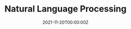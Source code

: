 ---
# Title, summary, and page position.
linktitle: NLP
summary: Natural language processing (NLP) or computational linguistics is one of the most important technologies of the information age. Applications of NLP are everywhere because people communicate almost everything in language, including web search, advertising, emails, customer service, language translation, virtual agents, medical reports, etc. In recent years, deep learning (or neural network) approaches have obtained very high performance across many different NLP tasks, using single end-to-end neural models that do not require traditional, task-specific feature engineering

weight: 1
icon: book
icon_pack: fas

# Page metadata.
title: Natural Language Processing
date: "2021-11-20T00:00:00Z"
type: page

---